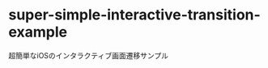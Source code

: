 super-simple-interactive-transition-example
===========================================

超簡単なiOSのインタラクティブ画面遷移サンプル
